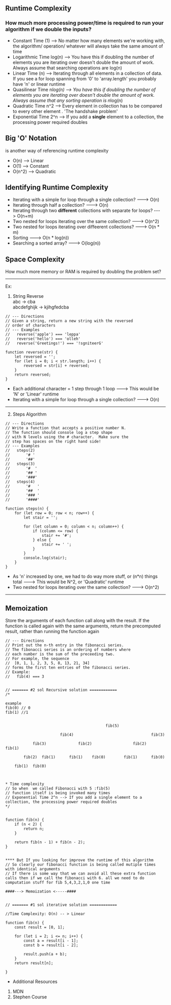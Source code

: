 ## Runtime Complexity

### How much more processing power/time is required to run your algorithm if we double the inputs?

- Constant Time (1) -->  No matter how many elements we're working with, the algorithm/ operation/ whatever will always take the same amount of time
- Logarithmic Time log(n) --> You have this if doubling the number of elements you are iterating over doesn't double the amount of work. Always assume that searching operations are log(n)
- Linear Time (n) -->  Iterating through all elements in a collection of data. If you see a for loop spanning from '0' to 'array.length' you probably have 'n' or linear runtime
- Quasilinear Time n*log(n) --> You have this if doubling the number of elements you are iterating over doesn't double the amount of work. Always assume that any sorting operation is n*log(n)
- Quadratic Time n^2 --> Every element in collection has to be compared to every other element . 'The handshake problem'
- Exponential Time 2^n --> If you add a **single** element to a collection, the processing power required doubles



## Big 'O' Notation
is another way of referencing runtime complexity
- O(n) --> Linear
- O(1) --> Constant
- O(n^2) --> Quadratic



## Identifying Runtime Complexity
- Iterating with a simple for loop through a single collection? ---> O(n)
- Iterating through half a collection? ---> O(n)
- Iterating through two **different** collections with separate for loops? ---> O(n+m)
- Two nested for loops iterating over the same collection? ---> O(n^2)
- Two nested for loops iterating over diffeerent collections? ---> O(n * m)
- Sorting ---> O(n * log(n))
- Searching a sorted array? ---> O(log(n))


## Space Complexity
How much more memory or RAM is required by doubling the problem set?

___
Ex:<br>
1. String Reverse<br>
abc -> cba<br>
abcdefghijk -> kjihgfedcba<br>

```
// --- Directions
// Given a string, return a new string with the reversed
// order of characters
// --- Examples
//   reverse('apple') === 'leppa'
//   reverse('hello') === 'olleh'
//   reverse('Greetings!') === '!sgniteerG'

function reverse(str) {
    let reversed = '';
    for (let i = 0; i < str.length; i++) {
        reversed = str[i] + reversed;
    }
    return reversed;
}
```

- Each additional character = 1 step through 1 loop    --->   This would be 'N' or 'Linear' runtime
- Iterating with a simple for loop through a single collection? ---> O(n)
___
2. Steps Algorithm

```
// --- Directions
// Write a function that accepts a positive number N.
// The function should console log a step shape
// with N levels using the # character.  Make sure the
// step has spaces on the right hand side!
// --- Examples
//   steps(2)
//       '# '
//       '##'
//   steps(3)
//       '#  '
//       '## '
//       '###'
//   steps(4)
//       '#   '
//       '##  '
//       '### '
//       '####'

function steps(n) {
    for (let row = 0; row < n; row++) {
        let stair = '';

        for (let column = 0; column < n; column++) {
            if (column <= row) {
                stair += '#';
            } else {
                stair += ' ';
            }
        }
        console.log(stair);
    }
}
```
- As 'n' increased by one, we had to do way more stuff, or (n*n) things total --->  This would be N^2, or 'Quadratic' runtime
- Two nested for loops iterating over the same collection? ---> O(n^2)
___

## Memoization
Store the arguments of each function call along with the result. If the function is called again with the same arguments, return the precomputed result, rather than running the function again


```
// --- Directions
// Print out the n-th entry in the fibonacci series.
// The fibonacci series is an ordering of numbers where
// each number is the sum of the preceeding two.
// For example, the sequence
//  [0, 1, 1, 2, 3, 5, 8, 13, 21, 34]
// forms the first ten entries of the fibonacci series.
// Example:
//   fib(4) === 3


// ======= #2 sol Recursive solution ============
/*

example
fib(0) // 0
fib(1) //1


                                            fib(5)

                        fib(4)                                  fib(3)

            fib(3)              fib(2)                  fib(2)          fib(1)

        fib(2)  fib(1)      fib(1)    fib(0)        fib(1)      fib(0)

    fib(1)  fib(0)



* Time complexity
// So when  we called Fibonacci with 5 :fib(5)
// function itself is being invoked many times
// Exponential Time 2^n --> If you add a single element to a collection, the processing power required doubles
*/


function fib(n) {
    if (n < 2) {
        return n;
    }

    return fib(n - 1) + fib(n - 2);
}


**** But If you looking for improve the runtime of this algorithm
// So clearly our fibonacci function is being called mutiple times with identical arguments
// If there is some way that we can avoid all these extra function calls then if we call the fibonacci with 6. all we need to do computation stuff for fib 5,4,3,2,1,0 one time

####---> Memoization <-----####


// ======= #1 sol iterative solution ============

//Time Complexity: O(n) -- > Linear

function fib(n) {
    const result = [0, 1];

    for (let i = 2; i <= n; i++) {
        const a = result[i - 1];
        const b = result[i - 2];

        result.push(a + b);
    }
    return result[n];

}

```



* Additional Resources
1. MDN
2. Stephen Course